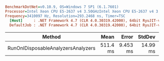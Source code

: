 ``` ini

BenchmarkDotNet=v0.10.9, OS=Windows 7 SP1 (6.1.7601)
Processor=Intel Xeon CPU E5-2637 v4 3.50GHzIntel Xeon CPU E5-2637 v4 3.50GHz, ProcessorCount=16
Frequency=3410097 Hz, Resolution=293.2468 ns, Timer=TSC
  [Host]     : .NET Framework 4.7 (CLR 4.0.30319.42000), 64bit RyuJIT-v4.7.2053.0
  DefaultJob : .NET Framework 4.7 (CLR 4.0.30319.42000), 64bit RyuJIT-v4.7.2053.0


```
 |                             Method |     Mean |    Error |   StdDev |     Gen 0 |     Gen 1 | Allocated |
 |----------------------------------- |---------:|---------:|---------:|----------:|----------:|----------:|
 | RunOnIDisposableAnalyzersAnalyzers | 511.4 ms | 9.453 ms | 14.99 ms | 6250.0000 | 1250.0000 |  37.91 MB |
